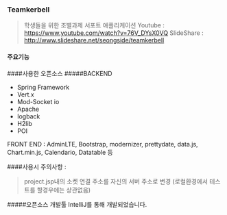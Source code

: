 ### Teamkerbell
>학생들을 위한 조별과제 서포트 애플리케이션
Youtube : https://www.youtube.com/watch?v=76V_DYsX0VQ 
SlideShare : http://www.slideshare.net/seongside/teamkerbell

#### 주요기능

####사용한 오픈소스 
#####BACKEND 
* Spring Framework
* Vert.x
* Mod-Socket io
* Apache
* logback
* H2lib
* POI

FRONT END : AdminLTE, Bootstrap, modernizer, prettydate, data.js, Chart.min.js, Calendario, Datatable 등 <br>

####사용시 주의사항 :
> project.jsp내의 소켓 연결 주소를 자신의 서버 주소로 변경 (로컬환경에서 테스트를 할경우에는 상관없음)

#####오픈소스 개발툴 IntelliJ를 통해 개발되었습니다. 
